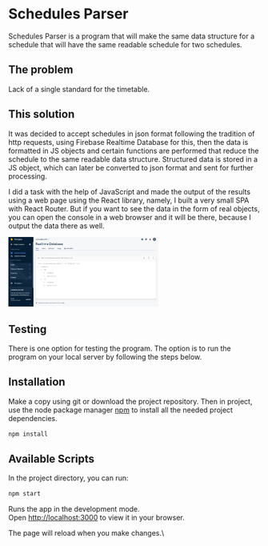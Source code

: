 # Schedules Parser

Schedules Parser is a program that will make the same data structure for a schedule that will have the same readable schedule for two schedules.

## The problem

Lack of a single standard for the timetable.

## This solution

It was decided to accept schedules in json format following the tradition of http requests, using Firebase Realtime Database for this, then the data is formatted in JS objects and certain functions are performed that reduce the schedule to the same readable data structure. Structured data is stored in a JS object, which can later be converted to json format and sent for further processing.

I did a task with the help of JavaScript and made the output of the results using a web page using the React library, namely, I built a very small SPA with React Router. But if you want to see the data in the form of real objects, you can open the console in a web browser and it will be there, because I output the data there as well.

<img src="src\assets\firebasedb.png" alt="firebase" title="Firebase Realtime DB" width="300">

## Testing

There is one option for testing the program. The option is to run the program on your local server by following the steps below.

## Installation

Make a copy using git or download the project repository.
Then in project, use the node package manager [npm](https://www.npmjs.com/package/npm) to install all the needed project dependencies.

```bash
npm install
```

## Available Scripts

In the project directory, you can run:

```bash
npm start
```

Runs the app in the development mode.\
Open [http://localhost:3000](http://localhost:3000) to view it in your browser.

The page will reload when you make changes.\